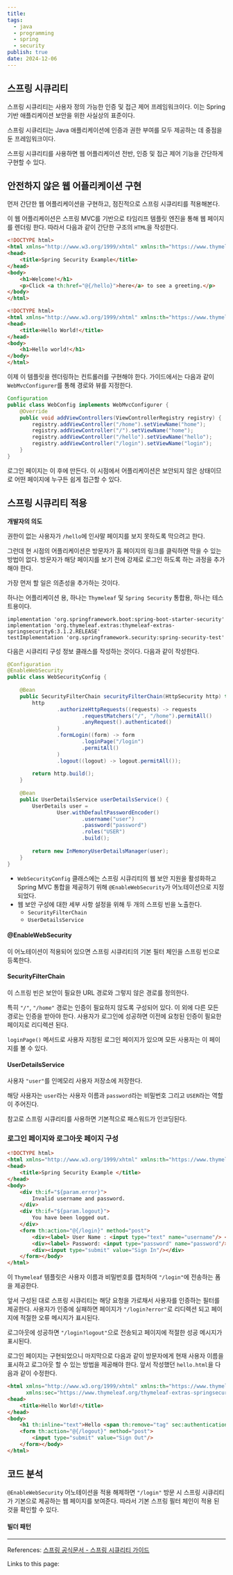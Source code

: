 ```yaml
---
title: 
tags:
  - java
  - programming
  - spring
  - security
publish: true
date: 2024-12-06
---
```

## 스프링 시큐리티
스프링 시큐리티는 사용자 정의 가능한 인증 및 접근 제어 프레임워크이다. 이는 Spring 기반 애플리케이션 보안을 위한 사실상의 표준이다. 

스프링 시큐리티는 Java 애플리케이션에 인증과 권한 부여를 모두 제공하는 데 중점을 둔 프레임워크이다.

스프링 시큐리티를 사용하면 웹 어플리케이션 전반, 인증 및 접근 제어 기능을 간단하게 구현할 수 있다.

## 안전하지 않은 웹 어플리케이션 구현
먼저 간단한 웹 어플리케이션을 구현하고, 점진적으로 스프링 시큐리티를 적용해본다.

이 웹 어플리케이션은 스프링 MVC를 기반으로 타임리프 템플릿 엔진을 통해 웹 페이지를 렌더링 한다. 따라서 다음과 같이 간단한 구조의 `HTML`을 작성한다.

```html title="home.html"
<!DOCTYPE html>  
<html xmlns="http://www.w3.org/1999/xhtml" xmlns:th="https://www.thymeleaf.org">  
<head>  
    <title>Spring Security Example</title>  
</head>  
<body>  
    <h1>Welcome!</h1>  
    <p>Click <a th:href="@{/hello}">here</a> to see a greeting.</p>  
</body>  
</html>
```

```html title="hello.html"
<!DOCTYPE html>  
<html xmlns="http://www.w3.org/1999/xhtml" xmlns:th="https://www.thymeleaf.org">  
<head>  
    <title>Hello World!</title>  
</head>  
<body>  
    <h1>Hello world!</h1>  
</body>  
</html>
```

이제 이 템플릿을 렌더링하는 컨트롤러를 구현해야 한다. 가이드에서는 다음과 같이 `WebMvcConfigurer`를 통해 경로와 뷰를 지정한다.

```java title="WebConfig.java"
Configuration  
public class WebConfig implements WebMvcConfigurer {  
    @Override  
    public void addViewControllers(ViewControllerRegistry registry) {  
        registry.addViewController("/home").setViewName("home");  
        registry.addViewController("/").setViewName("home");  
        registry.addViewController("/hello").setViewName("hello");  
        registry.addViewController("/login").setViewName("login");  
    }  
}
```

로그인 페이지는 이 후에 만든다. 이 시점에서 어플리케이션은 보안되지 않은 상태이므로 어떤 페이지에 누구든 쉽게 접근할 수 있다.

## 스프링 시큐리티 적용
**개발자의 의도**

권한이 없는 사용자가 `/hello`에 인사말 페이지를 보지 못하도록 막으려고 한다.

그런데 현 시점의 어플리케이션은 방문자가 홈 페이지의 링크를 클릭하면 막을 수 있는 방법이 없다. 방문자가 해당 페이지를 보기 전에 강제로 로그인 하도록 하는 과정을 추가해야 한다.

가장 먼저 할 일은 의존성을 추가하는 것이다.

하나는 어플리케이션 용, 하나는 `Thymeleaf` 및 `Spring Security` 통합용, 하나는 테스트용이다.

```
implementation 'org.springframework.boot:spring-boot-starter-security' 
implementation 'org.thymeleaf.extras:thymeleaf-extras-springsecurity6:3.1.2.RELEASE' 
testImplementation 'org.springframework.security:spring-security-test'
```

다음은 시큐리티 구성 정보 클래스를 작성하는 것이다. 다음과 같이 작성한다.

```java title="WebSecurityConfig.java"
@Configuration  
@EnableWebSecurity  
public class WebSecurityConfig {  
  
    @Bean  
    public SecurityFilterChain securityFilterChain(HttpSecurity http) throws Exception {  
        http  
                .authorizeHttpRequests((requests) -> requests  
                        .requestMatchers("/", "/home").permitAll()  
                        .anyRequest().authenticated()  
                )  
                .formLogin((form) -> form  
                        .loginPage("/login")  
                        .permitAll()  
                )  
                .logout((logout) -> logout.permitAll());  
  
        return http.build();  
    }  
  
    @Bean  
    public UserDetailsService userDetailsService() {  
        UserDetails user =  
                User.withDefaultPasswordEncoder()  
                        .username("user")  
                        .password("password")  
                        .roles("USER")  
                        .build();  
  
        return new InMemoryUserDetailsManager(user);  
    }  
}
```

- `WebSecurityConfig` 클래스에는 스프링 시큐리티의 웹 보안 지원을 활성화하고 Spring MVC 통합을 제공하기 위해 `@EnableWebSecurity`가 어노테이션으로 지정되었다.
- 웹 보안 구성에 대한 세부 사항 설정을 위해 두 개의 스프링 빈을 노출한다.
	- `SecurityFilterChain` 
	- `UserDetailsService`

#### @EnableWebSecurity
이 어노테이션이 적용되어 있으면 스프링 시큐리티의 기본 필터 체인을 스프링 빈으로 등록한다. 
#### SecurityFilterChain
이 스프링 빈은 보안이 필요한 URL 경로와 그렇지 않은 경로를 정의한다. 

특히 `"/"`, `"/home"` 경로는 인증이 필요하지 않도록 구성되어 있다. 이 외에 다른 모든 경로는 인증을 받아야 한다. 사용자가 로그인에 성공하면 이전에 요청된 인증이 필요한 페이지로 리디렉션 된다.

`loginPage()` 메서드로 사용자 지정된 로그인 페이지가 있으며 모든 사용자는 이 페이지를 볼 수 있다.

#### UserDetailsService
사용자 `"user"`를 인메모리 사용자 저장소에 저장한다. 

해당 사용자는 `user`라는 사용자 이름과 `password`라는 비밀번호 그리고 `USER`라는 역할이 주어진다.

참고로 스프링 시큐리티를 사용하면 기본적으로 패스워드가 인코딩된다.

### 로그인 페이지와 로그아웃 페이지 구성
```html title="login.html"
<!DOCTYPE html>  
<html xmlns="http://www.w3.org/1999/xhtml" xmlns:th="https://www.thymeleaf.org">  
<head>  
    <title>Spring Security Example </title>  
</head>  
<body>  
    <div th:if="${param.error}">  
        Invalid username and password.  
    </div>  
    <div th:if="${param.logout}">  
        You have been logged out.  
    </div>  
    <form th:action="@{/login}" method="post">  
        <div><label> User Name : <input type="text" name="username"/> </label></div>  
        <div><label> Password: <input type="password" name="password"/> </label></div>  
        <div><input type="submit" value="Sign In"/></div>  
    </form></body>  
</html>
```

이 `Thymeleaf` 템플릿은 사용자 이름과 비밀번호를 캡처하여 `"/login"`에 전송하는 폼을 제공한다.

앞서 구성된 대로 스프링 시큐리티는 해당 요청을 가로채서 사용자를 인증하는 필터를 제공한다. 사용자가 인증에 실패하면 페이지가 `"/login?error"`로 리디렉션 되고 페이지에 적절한 오류 메시지가 표시된다.

로그아웃에 성공하면 `"/login?logout"`으로 전송되고 페이지에 적절한 성공 메시지가 표시된다. 

로그인 페이지는 구현되었으니 마지막으로 다음과 같이 방문자에게 현재 사용자 이름을 표시하고 로그아웃 할 수 있는 방법을 제공해야 한다. 앞서 작성했던 `hello.html`을 다음과 같이 수정한다.

```html title="logout.html"
<html xmlns="http://www.w3.org/1999/xhtml" xmlns:th="https://www.thymeleaf.org"  
      xmlns:sec="https://www.thymeleaf.org/thymeleaf-extras-springsecurity6">  
<head>  
    <title>Hello World!</title>  
</head>  
<body>  
    <h1 th:inline="text">Hello <span th:remove="tag" sec:authentication="name">thymeleaf</span>!</h1>  
    <form th:action="@{/logout}" method="post">  
        <input type="submit" value="Sign Out"/>  
    </form></body>  
</html>
```

## 코드 분석

`@EnableWebSecurity` 어노테이션을 적용 해제하면 `"/login"` 방문 시 스프링 시큐리티가 기본으로 제공하는 웹 페이지를 보여준다. 따라서 기본 스프링 필터 체인이 적용 된 것을 확인할 수 있다.

#### 빌더 패턴



---
References: [스프링 공식문서 - 스프링 시큐리티 가이드](https://spring.io/guides/gs/securing-web)

Links to this page: 